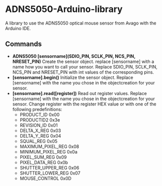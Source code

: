 # ADNS5050-Arduino-library
A library to use the ADNS5050 optical mouse sensor from Avago with the Arduino IDE.
## Commands
- **ADNS5050 [sensorname](SDIO_PIN, SCLK_PIN, NCS_PIN, NRESET_PIN)**
  Create the sensor object. replace [sensorname] with a name how you want to call your sensor. Replace SDIO_PIN, SCLK_PIN, NCS_PIN and NRESET_PIN with int values of the corresponding pins.
- **[sensorname].begin()**
  Initialize the sensor object. Replace [sensorname] with the name you chose in the objectcreation for your sensor.
- **[sensorname].read([register])**
  Read out register values. Replace [sensorname] with the name you chose in the objectcreation for your sensor. Change register with the register HEX value or with one of the following predefinitions:
  - PRODUCT_ID          0x00
  - PRODUCTID2          0x3e
  - REVISION_ID         0x01
  - DELTA_X_REG         0x03
  - DELTA_Y_REG         0x04
  - SQUAL_REG           0x05
  - MAXIMUM_PIXEL_REG   0x08
  - MINIMUM_PIXEL_REG   0x0a
  - PIXEL_SUM_REG       0x09
  - PIXEL_DATA_REG      0x0b
  - SHUTTER_UPPER_REG   0x06
  - SHUTTER_LOWER_REG   0x07
  - MOUSE_CONTROL       0x0D
